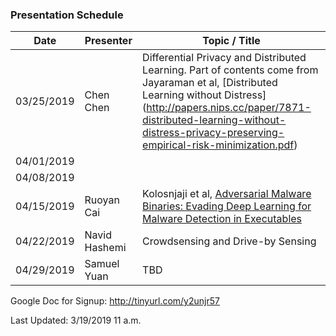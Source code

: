 ### Presentation Schedule
| Date | Presenter | Topic / Title |
| ------ | ------ | ------ |
| 03/25/2019 | Chen Chen |  Differential Privacy and Distributed Learning. Part of contents come from Jayaraman et al, [Distributed Learning without Distress] (http://papers.nips.cc/paper/7871-distributed-learning-without-distress-privacy-preserving-empirical-risk-minimization.pdf) |
| 04/01/2019 |  |  |
| 04/08/2019 |  |  |
| 04/15/2019 | Ruoyan Cai | Kolosnjaji et al, [Adversarial Malware Binaries: Evading Deep Learning for Malware Detection in Executables](https://arxiv.org/abs/1803.04173) |
| 04/22/2019 | Navid Hashemi | Crowdsensing and Drive-by Sensing |
| 04/29/2019 | Samuel Yuan | TBD |

Google Doc for Signup: http://tinyurl.com/y2unjr57

Last Updated: 3/19/2019 11 a.m.
